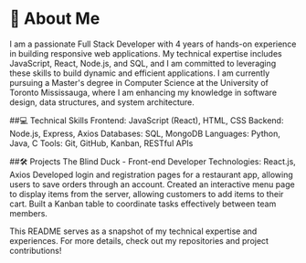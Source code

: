 👋 About Me
============
I am a passionate Full Stack Developer with 4 years of hands-on experience in building responsive web applications. My technical expertise includes JavaScript, React, Node.js, and SQL, and I am committed to leveraging these skills to build dynamic and efficient applications. I am currently pursuing a Master's degree in Computer Science at the University of Toronto Mississauga, where I am enhancing my knowledge in software design, data structures, and system architecture.

##💻 Technical Skills
Frontend: JavaScript (React), HTML, CSS
Backend: Node.js, Express, Axios
Databases: SQL, MongoDB
Languages: Python, Java, C
Tools: Git, GitHub, Kanban, RESTful APIs

##🛠️ Projects
The Blind Duck - Front-end Developer
Technologies: React.js, Axios
Developed login and registration pages for a restaurant app, allowing users to save orders through an account.
Created an interactive menu page to display items from the server, allowing customers to add items to their cart.
Built a Kanban table to coordinate tasks effectively between team members.

This README serves as a snapshot of my technical expertise and experiences. For more details, check out my repositories and project contributions!
